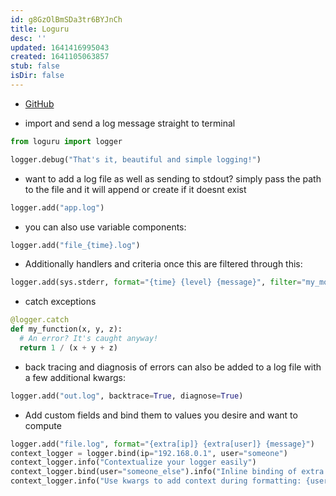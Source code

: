 ```yaml
---
id: g8GzOlBmSDa3tr6BYJnCh
title: Loguru
desc: ''
updated: 1641416995043
created: 1641105063857
stub: false
isDir: false
---
```


- [GitHub](https://github.com/Delgan/loguru)

- import and send a log message straight to terminal

```python
from loguru import logger

logger.debug("That's it, beautiful and simple logging!")

```

- want to add a log file as well as sending to stdout? simply pass the path to the file and it will append or create if it doesnt exist

```python
logger.add("app.log")
```

- you can also use variable components:

```python
logger.add("file_{time}.log")
```

- Additionally handlers and criteria once this are filtered through this:

```python
logger.add(sys.stderr, format="{time} {level} {message}", filter="my_module", level="INFO")
```

- catch exceptions

```python
@logger.catch
def my_function(x, y, z):
  # An error? It's caught anyway!
  return 1 / (x + y + z)
```

- back tracing and diagnosis of errors can also be added to a log file with a few additional kwargs:

```python
logger.add("out.log", backtrace=True, diagnose=True)
```

- Add custom fields and bind them to values you desire and want to compute

```python
logger.add("file.log", format="{extra[ip]} {extra[user]} {message}")
context_logger = logger.bind(ip="192.168.0.1", user="someone")
context_logger.info("Contextualize your logger easily")
context_logger.bind(user="someone_else").info("Inline binding of extra attribute")
context_logger.info("Use kwargs to add context during formatting: {user}", user="anybody")

```
